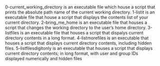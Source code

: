 0-current_working_directory is an executable file which house a script that prints the absolute path name of the current working directory.
1-listit is an executable file that house a script that displays the contents list of your current directory.
2-bring_me_home is an executable file that houses a script that changes the working directory to the user’s home directory. 
3-listfiles is an executable file that houses a script that dispalys current directory contents in a long format.
4-listmorefiles is an executable that houses a script that displays current directory contents, including hidden files.
5-listfilesdigitonly is an executable that houses a script that displays current directory contents; in long format, with user and group IDs displayed numerically and hidden files
